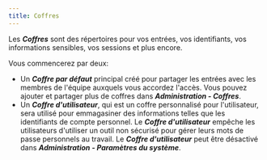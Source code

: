 ```yaml
---
title: Coffres
---
```

Les ***Coffres*** sont des répertoires pour vos entrées, vos identifiants, vos informations sensibles, vos sessions et plus encore.  

Vous commencerez par deux:  

* Un ***Coffre par défaut*** principal créé pour partager les entrées avec les membres de l'équipe auxquels vous accordez l'accès. Vous pouvez ajouter et partager plus de coffres dans ***Administration - Coffres***.  
* Un ***Coffre d'utilisateur***, qui est un coffre personnalisé pour l'utilisateur, sera utilisé pour emmagasiner des informations telles que les identifiants de compte personnel. Le ***Coffre d'utilisateur*** empêche les utilisateurs d'utiliser un outil non sécurisé pour gérer leurs mots de passe personnels au travail. Le ***Coffre d'utilisateur*** peut être désactivé dans ***Administration - Paramètres du système***. 